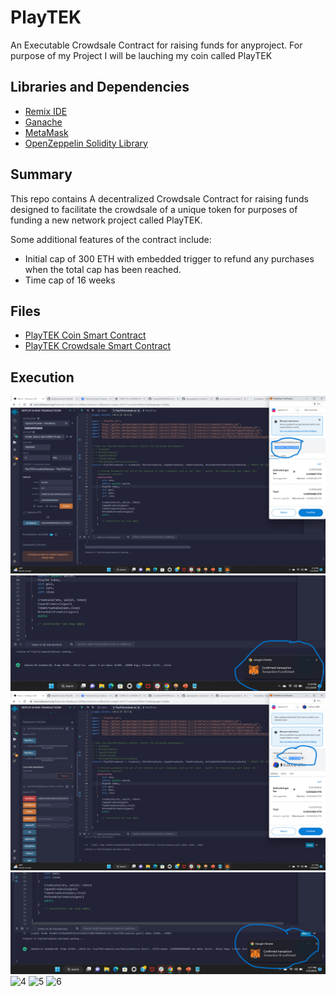 # PlayTEK


An Executable Crowdsale Contract for raising funds for anyproject. For purpose of my Project I will be lauching my coin called PlayTEK

## Libraries and Dependencies
* [Remix IDE](https://remix.ethereum.org)
* [Ganache](https://www.trufflesuite.com/ganache)
* [MetaMask](https://metamask.io/)
* [OpenZeppelin Solidity Library](https://docs.openzeppelin.com/contracts/4.x/)

## Summary
This repo contains A decentralized Crowdsale Contract for raising funds designed to facilitate the crowdsale of a unique token for purposes of funding a new network project called PlayTEK. 

Some additional features of the contract include:
* Initial cap of 300 ETH with embedded trigger to refund any purchases when the total cap has been reached. 
* Time cap of 16 weeks

## Files
* [PlayTEK Coin Smart Contract](PlayTEK.sol)
* [PlayTEK Crowdsale Smart Contract](PlarTEKCrowdsale.sol)

## Execution

![Contract Deployment](Images/contract_deployment.png)
![Contract Deployment Confirmed via MetaMask](Images/contract_deployment_confirmed.png)
![Buy Token](Images/buy_token.png)
![Buy Token Confirmed](Images/buy_token_confirmed.png)
![4](Execution_Results/crowdsale_deployment(2).png)
![5](Execution_Results/crowdsale_deployment(3).png)
![6](Execution_Results/importing_token.png)
